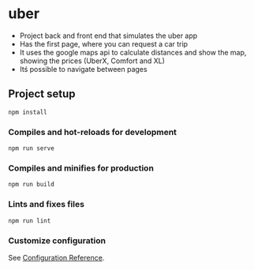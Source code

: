 # uber
- Project back and front end that simulates the uber app
- Has the first page, where you can request a car trip
- It uses the google maps api to calculate distances and show the map, showing the prices (UberX, Comfort and XL)
- Itś possible to navigate between pages

## Project setup
```
npm install
```

### Compiles and hot-reloads for development
```
npm run serve
```

### Compiles and minifies for production
```
npm run build
```

### Lints and fixes files
```
npm run lint
```

### Customize configuration
See [Configuration Reference](https://cli.vuejs.org/config/).

